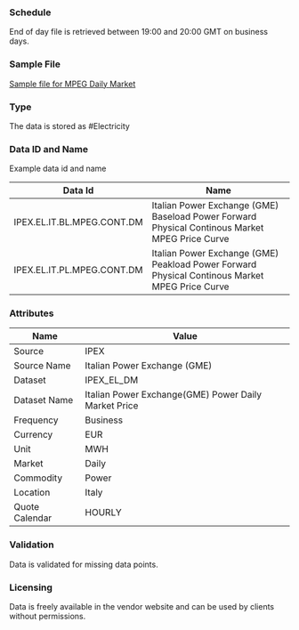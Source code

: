 ### Schedule

End of day file is retrieved between 19:00 and 20:00 GMT on business days.

### Sample File

[Sample file for MPEG Daily Market](pathname:///file-samples/20210901MPEGSintesiScambio.xml)

### Type

The data is stored as #Electricity

### Data ID and Name

Example data id and name

|**Data Id**|**Name**|
|-|-|
|IPEX.EL.IT.BL.MPEG.CONT.DM|Italian Power Exchange (GME) Baseload Power Forward Physical Continous Market MPEG Price Curve|
|IPEX.EL.IT.PL.MPEG.CONT.DM|Italian Power Exchange (GME) Peakload Power Forward Physical Continous Market MPEG Price Curve|

### Attributes

|Name|Value|
|-|-|
|Source|IPEX|
|Source Name|Italian Power Exchange (GME)|
|Dataset|IPEX_EL_DM|
|Dataset Name|Italian Power Exchange(GME) Power Daily Market Price|
|Frequency|Business|
|Currency|EUR|
|Unit|MWH|
|Market|Daily|
|Commodity|Power|
|Location|Italy|
|Quote Calendar|HOURLY|

### Validation

Data is validated for missing data points.

### Licensing

Data is freely available in the vendor website and can be used by clients without permissions.



